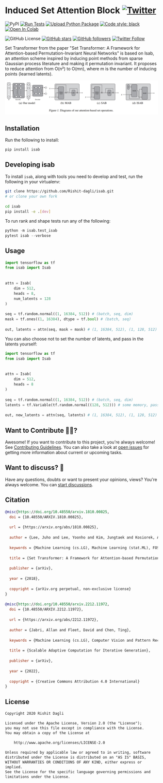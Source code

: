 # Induced Set Attention Block [![Twitter](https://img.shields.io/twitter/url?style=social&url=https%3A%2F%2Fgithub.com%2FRishit-dagli%2Fisab)](https://twitter.com/intent/tweet?text=Wow:&url=https%3A%2F%2Fgithub.com%2FRishit-dagli%2Fisab)

![PyPI](https://img.shields.io/pypi/v/isab)
[![Run Tests](https://github.com/Rishit-dagli/isab/actions/workflows/tests.yml/badge.svg)](https://github.com/Rishit-dagli/isab/actions/workflows/tests.yml)
[![Upload Python Package](https://github.com/Rishit-dagli/isab/actions/workflows/python-publish.yml/badge.svg)](https://github.com/Rishit-dagli/isab/actions/workflows/python-publish.yml)
[![Code style: black](https://img.shields.io/badge/code%20style-black-000000.svg)](https://github.com/psf/black)
[![Open In Colab](https://colab.research.google.com/assets/colab-badge.svg)](https://colab.research.google.com/github/Rishit-dagli/isab/blob/main/example/isab_example.ipynb)

![GitHub License](https://img.shields.io/github/license/Rishit-dagli/isab)
[![GitHub stars](https://img.shields.io/github/stars/Rishit-dagli/isab?style=social)](https://github.com/Rishit-dagli/isab/stargazers)
[![GitHub followers](https://img.shields.io/github/followers/Rishit-dagli?label=Follow&style=social)](https://github.com/Rishit-dagli)
[![Twitter Follow](https://img.shields.io/twitter/follow/rishit_dagli?style=social)](https://twitter.com/intent/follow?screen_name=rishit_dagli)

Set Transformer from the paper "Set Transformer: A Framework for Attention-based Permutation-Invariant Neural Networks" is based on Isab, an attention scheme inspired by inducing point methods from sparse Gaussian process literature and making it permutation invariant. It proposes to reduce attention from O(n²) to O(mn), where m is the number of inducing points (learned latents).

![](media/architecture.png)

## Installation

Run the following to install:

```sh
pip install isab
```

## Developing isab

To install `isab`, along with tools you need to develop and test, run the following in your virtualenv:

```sh
git clone https://github.com/Rishit-dagli/isab.git
# or clone your own fork

cd isab
pip install -e .[dev]
```

To run rank and shape tests run any of the following:

```py
python -m isab.test_isab
pytest isab --verbose
```

## Usage

```python
import tensorflow as tf
from isab import Isab


attn = Isab(
    dim = 512,
    heads = 8,
    num_latents = 128
)

seq = tf.random.normal((1, 16384, 512)) # (batch, seq, dim)
mask = tf.ones((1, 16384), dtype = tf.bool) # (batch, seq)

out, latents = attn(seq, mask = mask) # (1, 16384, 512), (1, 128, 512)
```

You can also choose not to set the number of latents, and pass in the latents yourself:

```python
import tensorflow as tf
from isab import Isab


attn = Isab(
    dim = 512,
    heads = 8
)

seq = tf.random.normal((1, 16384, 512)) # (batch, seq, dim)
latents = tf.Variable(tf.random.normal((128, 512))) # some memory, passed through multiple Isabs

out, new_latents = attn(seq, latents) # (1, 16384, 512), (1, 128, 512)
```

## Want to Contribute 🙋‍♂️?

Awesome! If you want to contribute to this project, you're always welcome! See [Contributing Guidelines](CONTRIBUTING.md). You can also take a look at [open issues](https://github.com/Rishit-dagli/isab/issues) for getting more information about current or upcoming tasks.

## Want to discuss? 💬

Have any questions, doubts or want to present your opinions, views? You're always welcome. You can [start discussions](https://github.com/Rishit-dagli/isab/discussions).

## Citation

```bibtex
@misc{https://doi.org/10.48550/arxiv.1810.00825,
  doi = {10.48550/ARXIV.1810.00825},
  
  url = {https://arxiv.org/abs/1810.00825},
  
  author = {Lee, Juho and Lee, Yoonho and Kim, Jungtaek and Kosiorek, Adam R. and Choi, Seungjin and Teh, Yee Whye},
  
  keywords = {Machine Learning (cs.LG), Machine Learning (stat.ML), FOS: Computer and information sciences, FOS: Computer and information sciences},
  
  title = {Set Transformer: A Framework for Attention-based Permutation-Invariant Neural Networks},
  
  publisher = {arXiv},
  
  year = {2018},
  
  copyright = {arXiv.org perpetual, non-exclusive license}
}

@misc{https://doi.org/10.48550/arxiv.2212.11972,
  doi = {10.48550/ARXIV.2212.11972},
  
  url = {https://arxiv.org/abs/2212.11972},
  
  author = {Jabri, Allan and Fleet, David and Chen, Ting},
  
  keywords = {Machine Learning (cs.LG), Computer Vision and Pattern Recognition (cs.CV), Neural and Evolutionary Computing (cs.NE), FOS: Computer and information sciences, FOS: Computer and information sciences},
  
  title = {Scalable Adaptive Computation for Iterative Generation},
  
  publisher = {arXiv},
  
  year = {2022},
  
  copyright = {Creative Commons Attribution 4.0 International}
}
```

## License

```
Copyright 2020 Rishit Dagli

Licensed under the Apache License, Version 2.0 (the "License");
you may not use this file except in compliance with the License.
You may obtain a copy of the License at

    http://www.apache.org/licenses/LICENSE-2.0

Unless required by applicable law or agreed to in writing, software
distributed under the License is distributed on an "AS IS" BASIS,
WITHOUT WARRANTIES OR CONDITIONS OF ANY KIND, either express or implied.
See the License for the specific language governing permissions and
limitations under the License.
```